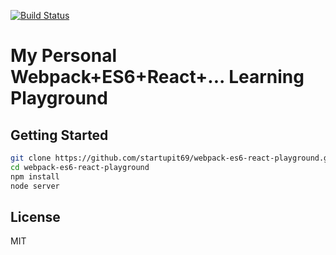 

[![Build Status](https://travis-ci.org/startupit69/webpack-es6-react-playground.svg?branch=master)](https://travis-ci.org/startupit69/webpack-es6-react-playground)

# My Personal Webpack+ES6+React+... Learning Playground

## Getting Started

```bash
git clone https://github.com/startupit69/webpack-es6-react-playground.git
cd webpack-es6-react-playground
npm install
node server
```

## License

MIT
